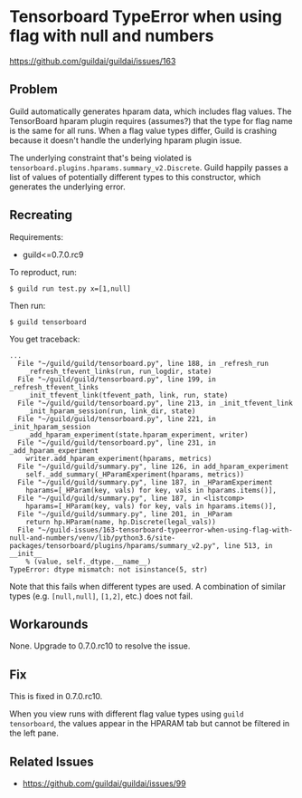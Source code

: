 # Tensorboard TypeError when using flag with null and numbers

https://github.com/guildai/guildai/issues/163

## Problem

Guild automatically generates hparam data, which includes flag
values. The TensorBoard hparam plugin requires (assumes?) that the
type for flag name is the same for all runs. When a flag value types
differ, Guild is crashing because it doesn't handle the underlying
hparam plugin issue.

The underlying constraint that's being violated is
`tensorboard.plugins.hparams.summary_v2.Discrete`. Guild happily
passes a list of values of potentially different types to this
constructor, which generates the underlying error.

## Recreating

Requirements:

- guild<=0.7.0.rc9

To reproduct, run:

    $ guild run test.py x=[1,null]

Then run:

    $ guild tensorboard

You get traceback:

```
...
  File "~/guild/guild/tensorboard.py", line 188, in _refresh_run
    _refresh_tfevent_links(run, run_logdir, state)
  File "~/guild/guild/tensorboard.py", line 199, in _refresh_tfevent_links
    _init_tfevent_link(tfevent_path, link, run, state)
  File "~/guild/guild/tensorboard.py", line 213, in _init_tfevent_link
    _init_hparam_session(run, link_dir, state)
  File "~/guild/guild/tensorboard.py", line 221, in _init_hparam_session
    _add_hparam_experiment(state.hparam_experiment, writer)
  File "~/guild/guild/tensorboard.py", line 231, in _add_hparam_experiment
    writer.add_hparam_experiment(hparams, metrics)
  File "~/guild/guild/summary.py", line 126, in add_hparam_experiment
    self._add_summary(_HParamExperiment(hparams, metrics))
  File "~/guild/guild/summary.py", line 187, in _HParamExperiment
    hparams=[_HParam(key, vals) for key, vals in hparams.items()],
  File "~/guild/guild/summary.py", line 187, in <listcomp>
    hparams=[_HParam(key, vals) for key, vals in hparams.items()],
  File "~/guild/guild/summary.py", line 201, in _HParam
    return hp.HParam(name, hp.Discrete(legal_vals))
  File "~/guild-issues/163-tensorboard-typeerror-when-using-flag-with-null-and-numbers/venv/lib/python3.6/site-packages/tensorboard/plugins/hparams/summary_v2.py", line 513, in __init__
    % (value, self._dtype.__name__)
TypeError: dtype mismatch: not isinstance(5, str)
```

Note that this fails when different types are used. A combination of
similar types (e.g. `[null,null]`, `[1,2]`, etc.) does not fail.

## Workarounds

None. Upgrade to 0.7.0.rc10 to resolve the issue.

## Fix

This is fixed in 0.7.0.rc10.

When you view runs with different flag value types using `guild
tensorboard`, the values appear in the HPARAM tab but cannot be
filtered in the left pane.

## Related Issues

- https://github.com/guildai/guildai/issues/99
